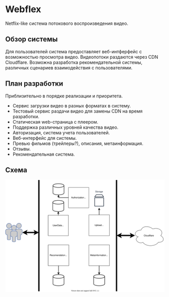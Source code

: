 # Webflex
Netflix-like система потокового воспроизведения видео.

## Обзор системы
Для пользователей система предоставляет веб-интферфейс с возможностью просмотра видео. Видеопотоки раздаются через CDN Cloudflare. Возможна разработка рекомендательной системы, различных сценариев взаимодействия с пользователями.

## План разработки
Приблизительно в порядке реализации и приоритета.

+ Сервис загрузки видео в разных форматах в систему.
+ Тестовый сервис раздачи видео для замены CDN на время разработки.
+ Статическая web-страница с плеером.
+ Поддержка различных уровней качества видео.
+ Авторизация, система учета пользователей.
+ Веб-интерфейс для системы.
+ Превью фильмов (трейлеры?), описания, метаинформация.
+ Отзывы.
+ Рекомендательная система.

## Схема
![scheme](scheme.svg)
